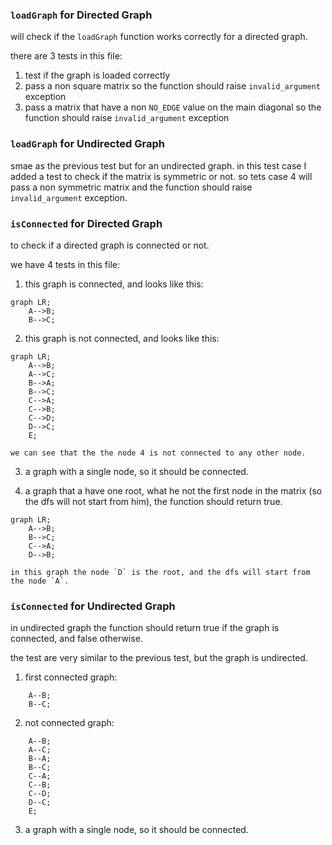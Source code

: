 
### `loadGraph` for Directed Graph

will check if the `loadGraph` function works correctly for a directed graph.

there are 3 tests in this file:
1. test if the graph is loaded correctly
2. pass a non square matrix so the function should raise `invalid_argument` exception
3. pass a matrix that have a non `NO_EDGE` value on the main diagonal so the function should raise `invalid_argument` exception


### `loadGraph` for Undirected Graph
smae as the previous test but for an undirected graph.
in this test case I added a test to check if the matrix is symmetric or not.
so tets case 4 will pass a non symmetric matrix and the function should raise `invalid_argument` exception.

### `isConnected` for Directed Graph
to check if a directed graph is connected or not.

we have 4 tests in this file:
1. this graph is connected, and looks like this:
```mermaid
graph LR;
    A-->B;
    B-->C;
```

2. this graph is not connected, and looks like this:
```mermaid
graph LR;
    A-->B;
    A-->C;
    B-->A;
    B-->C;
    C-->A;
    C-->B;
    C-->D;
    D-->C;
    E;
```

    we can see that the the node 4 is not connected to any other node.

3. a graph with a single node, so it should be connected.


4. a graph that a have one root, what he not the first node in the matrix (so the dfs will not start from him), the function should return true.
```mermaid
graph LR;
    A-->B;
    B-->C;
    C-->A;
    D-->B;
```

    in this graph the node `D` is the root, and the dfs will start from the node `A`.

### `isConnected` for Undirected Graph
in undirected graph the function should return true if the graph is connected, and false otherwise.

the test are very similar to the previous test, but the graph is undirected.

1. first connected graph:
```mermaid
    A--B;
    B--C;
```

2. not connected graph:
```mermaid
    A--B;
    A--C;
    B--A;
    B--C;
    C--A;
    C--B;
    C--D;
    D--C;
    E;
```

3. a graph with a single node, so it should be connected.